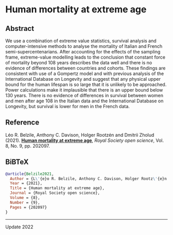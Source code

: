 # Human mortality at extreme age

## Abstract
We use a combination of extreme value statistics, survival analysis and computer-intensive methods to analyse the mortality of Italian and French semi-supercentenarians. After accounting for the effects of the sampling frame, extreme-value modelling leads to the conclusion that constant force of mortality beyond 108 years describes the data well and there is no evidence of differences between countries and cohorts. These findings are consistent with use of a Gompertz model and with previous analysis of the International Database on Longevity and suggest that any physical upper bound for the human lifespan is so large that it is unlikely to be approached. Power calculations make it implausible that there is an upper bound below 130 years. There is no evidence of differences in survival between women and men after age 108 in the Italian data and the International Database on Longevity, but survival is lower for men in the French data.

## Reference
Léo R. Belzile, Anthony C. Davison, Holger Rootzén and Dmitrii Zholud (2021). [**Human mortality at extreme age**](https://doi.org/10.1098/rsos.202097), *Royal Society open science*, Vol. 8, No. 9, pp. 202097.

## BiBTeX

``` BiBTeX
@article{Belzile2021,
  Author = {L\'{e}o R. Belzile, Anthony C. Davison, Holger Rootz\'{e}n and Dmitrii Zholud},
  Year = {2021},
  Title = {Human mortality at extreme age},
  Journal = {Royal Society open science},
  Volume = {8},
  Number = {9},
  Pages = {202097}
}
```

---
Update 2022

